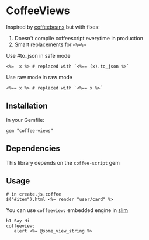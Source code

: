 CoffeeViews
=================
Inspired by [coffeebeans](https://github.com/markbates/coffeebeans) but with fixes:

 1. Doesn't compile coffeescript everytime in production
 2. Smart replacements for `<%=%>`

Use #to_json in safe mode

    <%=  x %> # replaced with `<%== (x).to_json %>`

Use raw mode in raw mode    
    
    <%== x %> # replaced with `<%== x %>`

Installation
------------
In your Gemfile:

    gem "coffee-views"

Dependencies
------------

This library depends on the `coffee-script` gem

Usage
-----

    # in create.js.coffee
    $("#item").html <%= render "user/card" %>
    
You can use `coffeeview:` embedded engine in [slim](http://slim-lang.com/) 

    h1 Say Hi
    coffeeview:
       alert <%= @some_view_string %>       